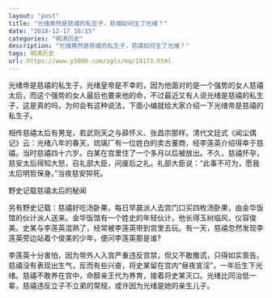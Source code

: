 ```yaml
---
layout: "post"
title: "光绪竟然是慈禧的私生子，慈禧如何生了光绪？"
date: "2018-12-17 16:15"
categories: "明清历史"
description: "光绪竟然是慈禧的私生子，慈禧如何生了光绪？"
tags: 明清历史
url: https://www.y5000.com/zgls/mq/19173.html
---
```






光绪帝是慈禧的私生子，光绪皇帝是不幸的，因为他面对的是一个强势的女人慈禧太后，而这个强势的女人最后也要来他的命，不过最近又有人说光绪是慈禧的私生子，这是真的吗，为何会有这种说法，下面小编就给大家介绍一下光绪帝是慈禧的私生子。

相传慈禧太后有男宠，若武则天之与薛怀义、张昌宗那样。清代文廷式《闻尘偶记》云：光绪八年的春天，琉璃厂有一位姓白的卖古董商，经李莲英介绍得幸于慈禧。当时慈禧四十六岁。白某在宫里住了一个多月以后被放出。不久，慈禧怀孕，慈安太后得知大怒，召礼部大臣，问废后之礼。礼部大臣说：“此事不可为，愿我太后明哲保身。”当夜慈安猝死。

野史记载慈禧太后的秘闻

另有野史记载：慈禧好吃汤卧果，每日早晨派人去宫门口买四枚汤卧果，由金华饭馆的伙计派人送来。金华饭馆有一个姓史的年轻伙计，他长得玉树临风，仪容俊美。史某与李莲英混熟了，经常被李莲英带到宫里去玩。有一天，慈禧忽然发现李莲英旁边站着个俊美的少年，便问李莲英那是谁?

李莲英十分害怕，因为带外人入宫严重违反宫禁，但又不敢撒谎，只得如实禀告。慈禧没有表现出生气，反而有些兴奋，将史某留在宫内“昼夜宣淫”，一年后生下光绪。慈禧不敢养在宫中，命醇亲王代为养育，接着将史某灭口。光绪比同治低一辈，慈禧违反立子不立弟的常规，或许因为光绪是她的亲生儿子。
